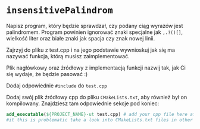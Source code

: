 # `insensitivePalindrom`

Napisz program, który będzie sprawdzał, czy podany ciąg wyrazów jest palindromem. Program powinien ignorować znaki specjalne jak `,.?()[]`, wielkość liter oraz białe znaki jak spacja czy znak nowej linii.

Zajrzyj do pliku z test.cpp i na jego podstawie wywnioskuj jak się ma nazywać funkcja, którą musisz zaimplementować.

Plik nagłówkowy oraz źródłowy z implementacją funkcji nazwij tak, jak Ci się wydaje, że będzie pasować :)

Dodaj odpowiednie `#include` do `test.cpp`

Dodaj swój plik źródłowy cpp do pliku `CMakeLists.txt`, aby również był on kompilowany. Znajdziesz tam odpowiednie sekcje pod koniec:

```cmake
add_executable(${PROJECT_NAME}-ut test.cpp) # add your cpp file here after test.cpp
#it this is problematic take a look into CMakeLists.txt files in other exercises
```
